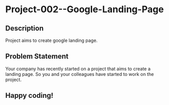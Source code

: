 # Project-002--Google-Landing-Page

## Description

Project aims to create google landing page.
## Problem Statement

Your company has recently started on a project that aims to create a landing page. So you and your
colleagues have started to work on the project.

## Happy coding!
